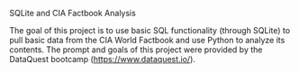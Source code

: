 
SQLite and CIA Factbook Analysis

The goal of this project is to use basic SQL functionality (through SQLite) to pull basic data from the CIA World Factbook and use Python to analyze its contents. The prompt and goals of this project were provided by the DataQuest bootcamp (https://www.dataquest.io/).

